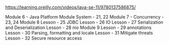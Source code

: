 
https://learning.oreilly.com/videos/java-se-11/9780137586875/

Module 6 - Java Platform Module System - 21, 22
Module 7 - Concurrency - 23, 24
Module 8 
  Lesson - 25 JDBC
  Lesson - 26 IO
  Lesson - 27 Serialization and Deserialization
  Lesson - 28 nio
Module 9
  Lesson - 29 annotations
  Lesson - 30 Parsing, formatting and locale
  Lesson - 31 Mitigate threats
  Lesson - 32 Secure resource access
  
